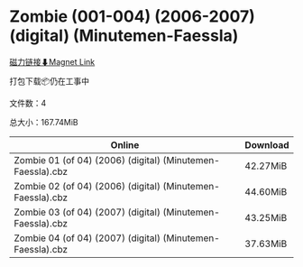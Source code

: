 # Zombie (001-004) (2006-2007) (digital) (Minutemen-Faessla)

[磁力链接⬇Magnet Link](magnet:?xt=urn:btih:1399154f9d245c3239df90ffd6654343882e3664&dn=Zombie%20%28001-004%29%20%282006-2007%29%20%28digital%29%20%28Minutemen-Faessla%29)

打包下载📦仍在工事中

文件数：4

总大小：167.74MiB

Online | Download
--- | ---
Zombie 01 (of 04) (2006) (digital) (Minutemen-Faessla).cbz | 42.27MiB
Zombie 02 (of 04) (2006) (digital) (Minutemen-Faessla).cbz | 44.60MiB
Zombie 03 (of 04) (2007) (digital) (Minutemen-Faessla).cbz | 43.25MiB
Zombie 04 (of 04) (2007) (digital) (Minutemen-Faessla).cbz | 37.63MiB